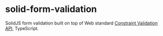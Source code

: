 # solid-form-validation

SolidJS form validation built on top of Web standard [Constraint Validation API](https://developer.mozilla.org/en-US/docs/Learn/Forms/Form_validation#the_constraint_validation_api), TypeScript.
